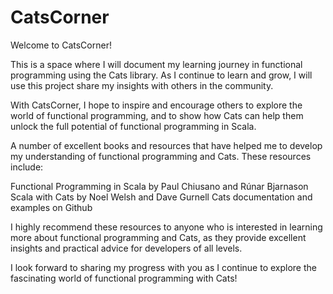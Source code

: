 # CatsCorner

Welcome to CatsCorner!

This is a space where I will document my learning journey in functional programming using the Cats library. As I continue to learn and grow, I will use this project share my insights with others in the community.

With CatsCorner, I hope to inspire and encourage others to explore the world of functional programming, and to show how Cats can help them unlock the full potential of functional programming in Scala.

A number of excellent books and resources that have helped me to develop my understanding of functional programming and Cats. These resources include:

Functional Programming in Scala by Paul Chiusano and Rúnar Bjarnason
Scala with Cats by Noel Welsh and Dave Gurnell
Cats documentation and examples on Github

I highly recommend these resources to anyone who is interested in learning more about functional programming and Cats, as they provide excellent insights and practical advice for developers of all levels.

I look forward to sharing my progress with you as I continue to explore the fascinating world of functional programming with Cats!
